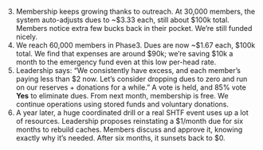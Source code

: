 3. Membership keeps growing thanks to outreach. At 30,000 members, the system auto-adjusts dues to ~$3.33 each, still about $100k total. Members notice extra few bucks back in their pocket. We’re still funded nicely.  
4. We reach 60,000 members in Phase3. Dues are now ~$1.67 each, $100k total. We find that expenses are around $90k; we’re saving $10k a month to the emergency fund even at this low per-head rate.  
5. Leadership says: “We consistently have excess, and each member’s paying less than $2 now. Let’s consider dropping dues to zero and run on our reserves + donations for a while.” A vote is held, and 85% vote **Yes** to eliminate dues. From next month, membership is free. We continue operations using stored funds and voluntary donations.  
6. A year later, a huge coordinated drill or a real SHTF event uses up a lot of resources. Leadership proposes reinstating a $1/month due for six months to rebuild caches. Members discuss and approve it, knowing exactly why it’s needed. After six months, it sunsets back to $0.